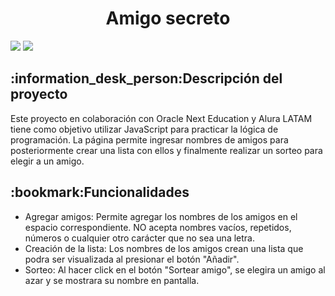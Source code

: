 <h1 align="center"> Amigo secreto </h1>
<p align="left">
<img src="https://img.shields.io/badge/Status-Completado-darkgreen">
<img src="https://img.shields.io/badge/Código-JavaScript-yellow">
</p>
<h2>:information_desk_person:Descripción del proyecto</h2>
Este proyecto en colaboración con Oracle Next Education y Alura LATAM tiene como objetivo utilizar JavaScript para practicar la lógica de programación. La página permite ingresar nombres de amigos para posteriormente crear una lista con ellos y finalmente realizar un sorteo para elegir a un amigo.
<h2>:bookmark:Funcionalidades</h2>
<ul><li>Agregar amigos: Permite agregar los nombres de los amigos en el espacio correspondiente. NO acepta nombres vacíos, repetidos, números o cualquier otro carácter que no sea una letra.</li><li>Creación de la lista: Los nombres de los amigos crean una lista que podra ser visualizada al presionar el botón "Añadir".</li><li>Sorteo: Al hacer click en el botón "Sortear amigo", se elegira un amigo al azar y se mostrara su nombre en pantalla.</li></ul>



